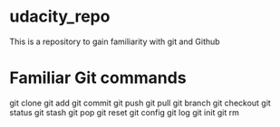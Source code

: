 # udacity_repo
This is a repository to gain familiarity with git and Github

# Familiar Git commands
git clone
git add
git commit
git push
git pull
git branch
git checkout
git status
git stash
git pop
git reset
git config
git log
git init
git rm

